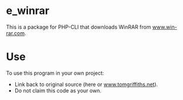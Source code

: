 # e_winrar
This is a package for PHP-CLI that downloads WinRAR from www.win-rar.com.

# Use
To use this program in your own project:
* Link back to original source (here or www.tomgriffiths.net).
* Do not claim this code as your own.
